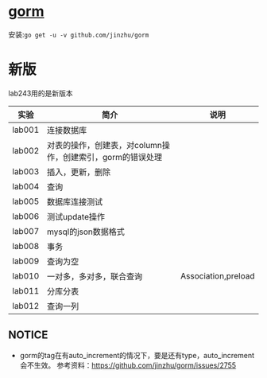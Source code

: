 # [gorm](https://github.com/jinzhu/gorm)
安装:`go get -u -v github.com/jinzhu/gorm`

# 新版
lab243用的是新版本

|实验|简介|说明|
|---|---|---|
|lab001|连接数据库| |
|lab002|对表的操作，创建表，对column操作，创建索引，gorm的错误处理| |
|lab003|插入，更新，删除| |
|lab004|查询| |
|lab005|数据库连接测试| |
|lab006|测试update操作| |
|lab007|mysql的json数据格式| |
|lab008|事务| |
|lab009|查询为空| |
|lab010|一对多，多对多，联合查询|Association,preload|
|lab011|分库分表||
|lab012|查询一列||

## NOTICE
 - gorm的tag在有auto_increment的情况下，要是还有type，auto_increment会不生效。
 参考资料：https://github.com/jinzhu/gorm/issues/2755